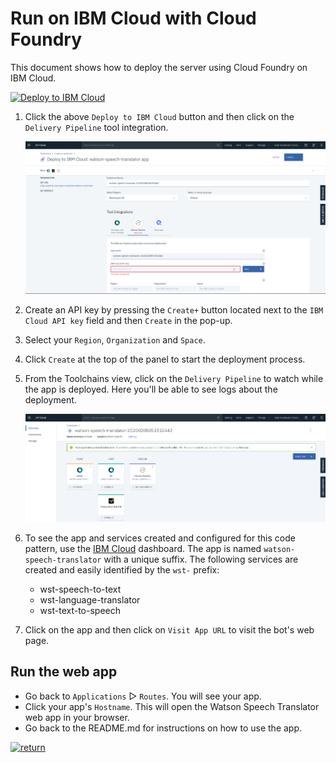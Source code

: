# Run on IBM Cloud with Cloud Foundry

This document shows how to deploy the server using Cloud Foundry on IBM Cloud.

[![Deploy to IBM Cloud](https://cloud.ibm.com/devops/setup/deploy/button_x2.png)](https://cloud.ibm.com/devops/setup/deploy?branch=cf&repository=https://github.com/IBM/watson-speech-translator.git)

1. Click the above `Deploy to IBM Cloud` button and then click on the `Delivery Pipeline` tool integration.

   ![deploy](images/cf_deploy.png)

2. Create an API key by pressing the `Create+` button located next to the `IBM Cloud API key` field and then `Create` in the pop-up.

3. Select your `Region`, `Organization` and `Space`.

4. Click `Create` at the top of the panel to start the deployment process.

5. From the Toolchains view, click on the `Delivery Pipeline` to watch while the app is deployed. Here you'll be able to see logs about the deployment.

   ![toolchain_pipeline](images/toolchain_pipeline.png)

6. To see the app and services created and configured for this code pattern, use the [IBM Cloud](https://cloud.ibm.com) dashboard. The app is named `watson-speech-translator` with a unique suffix. The following services are created and easily identified by the `wst-` prefix:

   * wst-speech-to-text
   * wst-language-translator
   * wst-text-to-speech

7. Click on the app and then click on `Visit App URL` to visit the bot's web page.

## Run the web app

* Go back to `Applications` ▷ `Routes`. You will see your app.
* Click your app's `Hostname`. This will open the Watson Speech Translator web app in your browser.
* Go back to the README.md for instructions on how to use the app.

[![return](https://raw.githubusercontent.com/IBM/pattern-utils/master/deploy-buttons/return.png)](https://github.com/IBM/watson-speech-translator#use-the-web-app)
